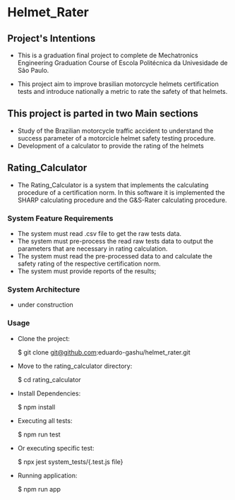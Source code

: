 # Helmet_Rater

## Project's Intentions
* This is a graduation final project to complete de Mechatronics Engineering Graduation Course of Escola Politécnica da Univesidade de São Paulo.

* This project aim to improve brasilian motorcycle helmets certification tests and introduce nationally a metric to rate the safety of that helmets.

## This project is parted in two Main sections
* Study of the Brazilian motorcycle traffic accident to understand the success parameter of a motorcicle helmet safety testing procedure.
* Development of a calculator to provide the rating of the helmets

## Rating_Calculator
* The Rating_Calculator is a system that implements the calculating procedure of a certification norm. In this software it is implemented the SHARP calculating procedure and the G&S-Rater calculating procedure.

### System Feature Requirements
* The system must read .csv file to get the raw tests data.
* The system must pre-process the read raw tests data to output the parameters that are necessary in rating calculation.
* The system must read the pre-processed data to and calculate the safety rating of the respective certification norm.
* The system must provide reports of the results;

### System Architecture

* under construction

### Usage
* Clone the project:

  $ git clone git@github.com:eduardo-gashu/helmet_rater.git

* Move to the rating_calculator directory:

  $ cd rating_calculator

* Install Dependencies:

  $ npm install

* Executing all tests:

  $ npm run test

* Or executing specific test:

  $ npx jest system_tests/{.test.js file}

* Running application:

  $ npm run app